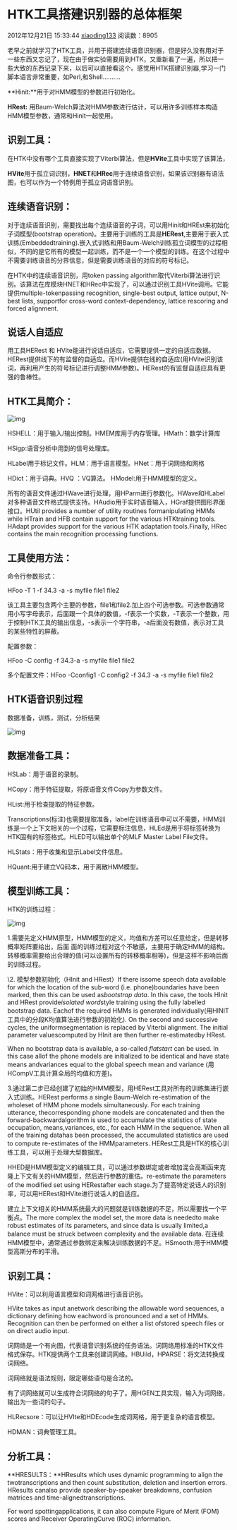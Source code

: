# HTK工具搭建识别器的总体框架

2012年12月21日 15:33:44 [xiaoding133](https://me.csdn.net/xiaoding133) 阅读数：8905



​        老早之前就学习了HTK工具，并用于搭建连续语音识别器，但是好久没有用对于一些东西又忘记了，现在由于做实验需要用到HTK，又重新看了一遍，所以把一些大致的东西记录下来，以后可以直接看这个。感觉用HTK搭建识别器,学习一门脚本语言非常重要，如Perl,和Shell..........

**Hinit:**用于对HMM模型的参数进行初始化。

**HRest:** 用Baum-Welch算法对HMM参数进行估计，可以用许多训练样本构造HMM模型参数，通常和Hinit一起使用。

## **识别工具：**

在HTK中没有哪个工具直接实现了Viterbi算法，但是**HVite**工具中实现了该算法，

**HVite**用于孤立词识别，**HNET**和**HRec**用于连续语音识别，如果该识别器有语法图，也可以作为一个特例用于孤立词语音识别。

## **连续语音识别：**

对于连续语音识别，需要找出每个连续语音的子词，可以用Hinit和HREst来初始化子词模型(bootstrap operation)。主要用于训练的工具是**HERest**,主要用于嵌入式训练(Embeddedtraining).嵌入式训练和用Baum-Welch训练孤立词模型的过程相似，不同的是它所有的模型一起训练，而不是一个一个模型的训练。在这个过程中不需要训练语音的分界信息，但是需要训练语音的对应的符号标记。

在HTK中的连续语音识别，用token passing algorithm取代Viterbi算法进行识别。该算法在库模块HNET和HRec中实现了，可以通过识别工具HVite调用。它能提供multiple-tokenpassing recognition, single-best output, lattice output, N-best lists, supportfor cross-word context-dependency, lattice rescoring and forced alignment.

 

 

## **说话人自适应**

用工具HERest 和 HVite能进行说话自适应，它需要提供一定的自适应数据。HERest提供线下的有监督的自适应。而HVite提供在线的自适应(用HVite识别该词，再利用产生的符号标记进行调整HMM参数)。HERest的有监督自适应具有更强的鲁棒性。

 

## **HTK工具简介：**



 

![img](https://img-my.csdn.net/uploads/201212/21/1356075274_6385.jpg)

HSHELL：用于输入/输出控制。HMEM库用于内存管理。HMath：数学计算库

HSigp:语音分析中用到的信号处理库。

HLabel用于标记文件。HLM：用于语言模型。HNet：用于词网络和网格

HDict：用于词典。HVQ ：VQ算法。 HModel:用于HMM模型的定义。

 

所有的语音文件通过HWave进行处理，用HParm进行参数化。HWave和HLabel对多种语音文件格式提供支持。HAudio用于实时语音输入，HGraf提供图形界面接口。HUtil provides a number of utility routines formanipulating HMMs while HTrain and HFB contain support for the various HTKtraining tools. HAdapt provides support for the various HTK adaptation tools.Finally, HRec contains the main recognition processing functions.

 

 

## **工具使用方法：**

命令行参数形式：

HFoo  -T  1  -f 34.3  -a  -s  myfile  file1 file2

该工具主要包含两个主要的参数，file1和file2.加上四个可选参数。可选参数通常用小写字母表示，后面跟一个具体的数值，-f表示一个实数，-T表示一个整数，用于控制HTK工具的输出信息，-s表示一个字符串，-a后面没有数值，表示对工具的某些特性的屏蔽。

配置参数：

HFoo -C config -f 34.3-a -s myfile file1 file2

多个配置文件：HFoo -Cconfig1 -C config2 -f 34.3 -a -s myfile file1 file2

 

 

 

 

## **HTK语音识别过程**

数据准备，训练，测试，分析结果



 ![img](https://img-my.csdn.net/uploads/201212/21/1356075352_9804.jpg)

## **数据准备工具：**

HSLab：用于语音的录制。

HCopy：用于特征提取，将原语音文件Copy为参数文件。

HList:用于检查提取的特征参数。

Transcriptions(标注)也需要提取准备，label在训练语音中可以不需要，HMM训练是一个上下文相关的一个过程，它需要标注信息，HLEd是用于将标签转换为HTK固有的标签格式。HLED可以输出单个的MLF Master Label File文件。

HLStats：用于收集和显示Label文件信息。

HQuant:用于建立VQ码本，用于离散HMM模型。

 

## **模型训练工具：**

HTK的训练过程：

![img](https://img-my.csdn.net/uploads/201212/21/1356075396_7289.jpg)



   1.需要先定义HMM原型，HMM模型的定义，均值和方差可以任意给定，但是转移概率矩阵要给出，后面 面的训练过程对这个不敏感，主要用于确定HMM的结构。转移概率需要给出合理的值(可以设置所有的转移概率相等)，但是这样不影响后面的训练过程。

   \2. 模型参数初始化（HInit and HRest）If there issome speech data available for which the location of the sub-word (i.e. phone)boundaries have been marked, then this can be used as*bootstrap data*. In this case, the tools HInit and HRest provide*isolated word*style training using the fully labelled bootstrap data. Eachof the required HMMs is generated individually(用HINIT工具中的分段K均值算法进行参数的初始化). On the second and successive cycles, the uniformsegmentation is replaced by Viterbi alignment. The initial parameter valuescomputed by HInit are then further  re-estimatedby HRest.

When no bootstrap data is available, a so-called *flatstart* can be used. In this case allof the phone models are initialized to be identical and have state means andvariances equal to the global speech mean and variance (用HCompV工具计算全局的均值和方差)。

3.通过第二步已经创建了初始的HMM模型，用HERest工具对所有的训练集进行嵌入式训练。HERest performs a single Baum-Welch re-estimation of the wholeset of HMM phone models simultaneously. For each training utterance, thecorresponding phone models are concatenated and then the forward-backwardalgorithm is used to accumulate the statistics of state occupation, means,variances, etc., for each HMM in the sequence. When all of the training datahas been processed, the accumulated statistics are used to compute re-estimates of the HMMparameters. HERest工具是HTK的核心训练工具，可以用于处理大型数据库。

 

HHED是HMM模型定义的编辑工具，可以通过参数绑定或者增加混合高斯函来克隆上下文有关的HMM模型，然后进行参数的重估。re-estimate the parameters of the modified set using HERestafter each stage.为了提高特定说话人的识别率，可以用HERest和HVite进行说话人的自适应。

 

​       建立上下文相关的HMM系统最大的问题就是训练数据的不足，所以需要找一个平衡点。The more complex the model set, the more data is neededto make robust estimates of its parameters, and since data is usually limited,a balance must be struck between complexity and the available data. 在连续HMM模型中，通常通过参数绑定来解决训练数据的不足。HSmooth:用于HMM模型高斯分布的平滑。

## **识别工具：**

HVite：可以利用语言模型和词网格进行语音识别。

HVite takes as input anetwork describing the allowable word sequences, a dictionary defining how eachword is pronounced and a set of HMMs. Recognition can then be performed on either a list ofstored speech files or on direct audio input.

词网络是一个有向图，代表语音识别系统的任务语法。词网络用标准的HTK文件格式保存。HTK提供两个工具来创建词网络。HBUild，HPARSE：将文法转换成词网络。

词网络就是语法规则，限定哪些语句是合法的。

有了词网络就可以生成符合词网络的句子了。用HGEN工具实现，输入为词网络，输出为一些词的句子。

HLRecsore：可以让HVIte和HDEcode生成词网格，用于更复杂的语言模型。

HDMAN：词典管理工具。

## **分析工具：**

**HRESULTS：**HResults which uses dynamic programming to align the twotranscriptions and then count substitution, deletion and insertion errors. HResults canalso provide speaker-by-speaker breakdowns, confusion matrices and time-alignedtranscriptions.

For word spottingapplications, it can also compute Figure of Merit (FOM) scores and Receiver OperatingCurve (ROC) information.

 

 